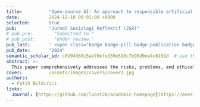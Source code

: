 ```yaml
---
title:          "Open-source AI: An approach to responsible artificial intelligence development"
date:           2024-12-10 00:01:00 +0800
selected:       true
pub:            "Jurnal Sosiologi Reflektif (JSR)"
# pub_pre:        "Submitted to "
# pub_post:       'Under review.'
pub_last:       ' <span class="badge badge-pill badge-publication badge-success">Spotlight</span>'
pub_date:       "2024"
semantic_scholar_id: c0b94368c5ae70efed39e510c7e98d9ee4c6191d  # use this to retrieve citation count
abstract: >-
  This paper comprehensively addresses the risks, problems, and ethical issues for the responsible development of artificial intelligence (AI) technologies. It demonstrates the critical importance of this approach to the future of AI by addressing both technological innovation and societal values in a balanced manner.
cover:          /assets/images/covers/cover3.jpg
authors:
  - Fatih Bildirici
links:
  Journal: [https://github.com/luost26/academic-homepage](https://avesis.aybu.edu.tr/yayin/501c3950-584a-4926-98ee-ca7bb3392520/open-source-ai-an-approach-to-responsible-artificial-intelligence-development)
---
```

